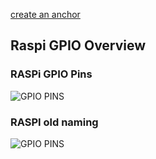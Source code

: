 [create an anchor](#chapter-1)


## Raspi GPIO Overview

### RASPi GPIO Pins
![GPIO PINS](https://github.com/thk4711/raspiradio/blob/master/Images/GPIOPINS-RPI.jpg)

### RASPI old naming <a id="chapter-1"></a>
![GPIO PINS](https://github.com/thk4711/raspiradio/blob/master/Images/GPIO-BCM-WIRING.png)